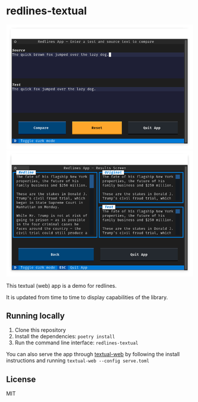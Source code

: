 # redlines-textual

![Screenshot of form where data is input.](assets/form_screen.png "Form Screen")
![Screenshot of screen where results are displayed.](assets/results_screen.png "Results screen")

This textual (web) app is a demo for redlines.

It is updated from time to time to display capabilities of the library.

## Running locally

1. Clone this repository
2. Install the dependencies: `poetry install`
3. Run the command line interface: `redlines-textual`

You can also serve the app through [textual-web](https://github.com/Textualize/textual-web)
by following the install instructions and running `textual-web --config serve.toml`

## License 
MIT